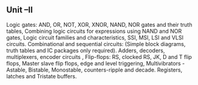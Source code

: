 ## Unit –II
Logic gates: AND, OR, NOT, XOR, XNOR, NAND, NOR gates and their truth tables, Combining logic circuits for expressions using NAND and NOR gates, Logic circuit families and characteristics, SSI, MSI, LSI and VLSI circuits. Combinational and sequential circuits: (Simple block diagrams, truth tables and IC packages only required). Adders, decoders, multiplexers, encoder circuits , Flip-flops: RS, clocked RS, JK, D and T flip flops, Master slave flip flops, edge and level triggering, Multivibrators - Astable, Bistable, Monostable, counters-ripple and decade. Registers, latches and Tristate buffers.